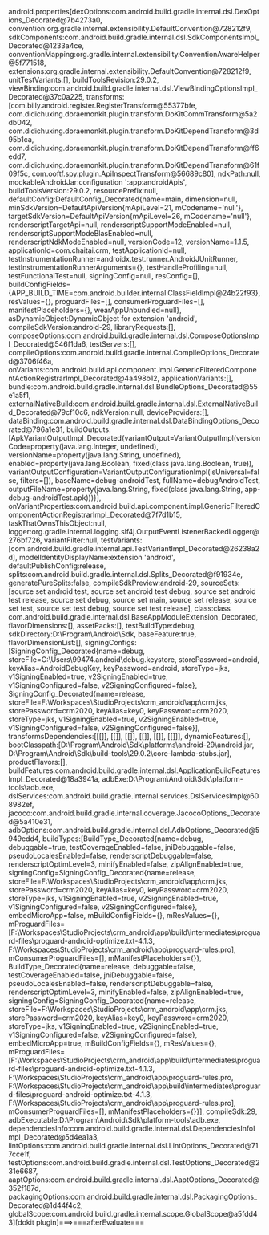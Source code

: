 android.properties[dexOptions:com.android.build.gradle.internal.dsl.DexOptions_Decorated@7b4273a0, convention:org.gradle.internal.extensibility.DefaultConvention@728212f9, sdkComponents:com.android.build.gradle.internal.dsl.SdkComponentsImpl_Decorated@1233a4ce, conventionMapping:org.gradle.internal.extensibility.ConventionAwareHelper@5f771518, extensions:org.gradle.internal.extensibility.DefaultConvention@728212f9, unitTestVariants:[], buildToolsRevision:29.0.2, viewBinding:com.android.build.gradle.internal.dsl.ViewBindingOptionsImpl_Decorated@37c0a225, transforms:[com.billy.android.register.RegisterTransform@55377bfe, com.didichuxing.doraemonkit.plugin.transform.DoKitCommTransform@5a2db042, com.didichuxing.doraemonkit.plugin.transform.DoKitDependTransform@3d95b1ca, com.didichuxing.doraemonkit.plugin.transform.DoKitDependTransform@ff6edd7, com.didichuxing.doraemonkit.plugin.transform.DoKitDependTransform@61f09f5c, com.ooftf.spy.plugin.ApiInspectTransform@56689c80], ndkPath:null, mockableAndroidJar:configuration ':app:androidApis', buildToolsVersion:29.0.2, resourcePrefix:null, defaultConfig:DefaultConfig_Decorated{name=main, dimension=null, minSdkVersion=DefaultApiVersion{mApiLevel=21, mCodename='null'}, targetSdkVersion=DefaultApiVersion{mApiLevel=26, mCodename='null'}, renderscriptTargetApi=null, renderscriptSupportModeEnabled=null, renderscriptSupportModeBlasEnabled=null, renderscriptNdkModeEnabled=null, versionCode=12, versionName=1.1.5, applicationId=com.chaitai.crm, testApplicationId=null, testInstrumentationRunner=androidx.test.runner.AndroidJUnitRunner, testInstrumentationRunnerArguments={}, testHandleProfiling=null, testFunctionalTest=null, signingConfig=null, resConfig=[], buildConfigFields={APP_BUILD_TIME=com.android.builder.internal.ClassFieldImpl@24b22f93}, resValues={}, proguardFiles=[], consumerProguardFiles=[], manifestPlaceholders={}, wearAppUnbundled=null}, asDynamicObject:DynamicObject for extension 'android', compileSdkVersion:android-29, libraryRequests:[], composeOptions:com.android.build.gradle.internal.dsl.ComposeOptionsImpl_Decorated@546f1da6, testServers:[], compileOptions:com.android.build.gradle.internal.CompileOptions_Decorated@3706f46a, onVariants:com.android.build.api.component.impl.GenericFilteredComponentActionRegistrarImpl_Decorated@4a498b12, applicationVariants:[], bundle:com.android.build.gradle.internal.dsl.BundleOptions_Decorated@55e1a5f1, externalNativeBuild:com.android.build.gradle.internal.dsl.ExternalNativeBuild_Decorated@79cf10c6, ndkVersion:null, deviceProviders:[], dataBinding:com.android.build.gradle.internal.dsl.DataBindingOptions_Decorated@796a1e31, buildOutputs:[ApkVariantOutputImpl_Decorated{variantOutput=VariantOutputImpl(versionCode=property(java.lang.Integer, undefined), versionName=property(java.lang.String, undefined), enabled=property(java.lang.Boolean, fixed(class java.lang.Boolean, true)), variantOutputConfiguration=VariantOutputConfigurationImpl(isUniversal=false, filters=[]), baseName=debug-androidTest, fullName=debugAndroidTest, outputFileName=property(java.lang.String, fixed(class java.lang.String, app-debug-androidTest.apk)))}], onVariantProperties:com.android.build.api.component.impl.GenericFilteredComponentActionRegistrarImpl_Decorated@7f7d1b15, taskThatOwnsThisObject:null, logger:org.gradle.internal.logging.slf4j.OutputEventListenerBackedLogger@276bf726, variantFilter:null, testVariants:[com.android.build.gradle.internal.api.TestVariantImpl_Decorated@26238a2d], modelIdentityDisplayName:extension 'android', defaultPublishConfig:release, splits:com.android.build.gradle.internal.dsl.Splits_Decorated@f91934e, generatePureSplits:false, compileSdkPreview:android-29, sourceSets:[source set android test, source set android test debug, source set android test release, source set debug, source set main, source set release, source set test, source set test debug, source set test release], class:class com.android.build.gradle.internal.dsl.BaseAppModuleExtension_Decorated, flavorDimensions:[], assetPacks:[], testBuildType:debug, sdkDirectory:D:\Program\Android\Sdk, baseFeature:true, flavorDimensionList:[], signingConfigs:[SigningConfig_Decorated{name=debug, storeFile=C:\Users\99474\.android\debug.keystore, storePassword=android, keyAlias=AndroidDebugKey, keyPassword=android, storeType=jks, v1SigningEnabled=true, v2SigningEnabled=true, v1SigningConfigured=false, v2SigningConfigured=false}, SigningConfig_Decorated{name=release, storeFile=F:\Workspaces\StudioProjects\crm_android\app\crm.jks, storePassword=crm2020, keyAlias=key0, keyPassword=crm2020, storeType=jks, v1SigningEnabled=true, v2SigningEnabled=true, v1SigningConfigured=false, v2SigningConfigured=false}], transformsDependencies:[[[]], [[]], [[]], [[]], [[]], [[]]], dynamicFeatures:[], bootClasspath:[D:\Program\Android\Sdk\platforms\android-29\android.jar, D:\Program\Android\Sdk\build-tools\29.0.2\core-lambda-stubs.jar], productFlavors:[], buildFeatures:com.android.build.gradle.internal.dsl.ApplicationBuildFeaturesImpl_Decorated@18a3941a, adbExe:D:\Program\Android\Sdk\platform-tools\adb.exe, dslServices:com.android.build.gradle.internal.services.DslServicesImpl@608982ef, jacoco:com.android.build.gradle.internal.coverage.JacocoOptions_Decorated@5a410e31, adbOptions:com.android.build.gradle.internal.dsl.AdbOptions_Decorated@5949edd4, buildTypes:[BuildType_Decorated{name=debug, debuggable=true, testCoverageEnabled=false, jniDebuggable=false, pseudoLocalesEnabled=false, renderscriptDebuggable=false, renderscriptOptimLevel=3, minifyEnabled=false, zipAlignEnabled=true, signingConfig=SigningConfig_Decorated{name=release, storeFile=F:\Workspaces\StudioProjects\crm_android\app\crm.jks, storePassword=crm2020, keyAlias=key0, keyPassword=crm2020, storeType=jks, v1SigningEnabled=true, v2SigningEnabled=true, v1SigningConfigured=false, v2SigningConfigured=false}, embedMicroApp=false, mBuildConfigFields={}, mResValues={}, mProguardFiles=[F:\Workspaces\StudioProjects\crm_android\app\build\intermediates\proguard-files\proguard-android-optimize.txt-4.1.3, F:\Workspaces\StudioProjects\crm_android\app\proguard-rules.pro], mConsumerProguardFiles=[], mManifestPlaceholders={}}, BuildType_Decorated{name=release, debuggable=false, testCoverageEnabled=false, jniDebuggable=false, pseudoLocalesEnabled=false, renderscriptDebuggable=false, renderscriptOptimLevel=3, minifyEnabled=false, zipAlignEnabled=true, signingConfig=SigningConfig_Decorated{name=release, storeFile=F:\Workspaces\StudioProjects\crm_android\app\crm.jks, storePassword=crm2020, keyAlias=key0, keyPassword=crm2020, storeType=jks, v1SigningEnabled=true, v2SigningEnabled=true, v1SigningConfigured=false, v2SigningConfigured=false}, embedMicroApp=true, mBuildConfigFields={}, mResValues={}, mProguardFiles=[F:\Workspaces\StudioProjects\crm_android\app\build\intermediates\proguard-files\proguard-android-optimize.txt-4.1.3, F:\Workspaces\StudioProjects\crm_android\app\proguard-rules.pro, F:\Workspaces\StudioProjects\crm_android\app\build\intermediates\proguard-files\proguard-android-optimize.txt-4.1.3, F:\Workspaces\StudioProjects\crm_android\app\proguard-rules.pro], mConsumerProguardFiles=[], mManifestPlaceholders={}}], compileSdk:29, adbExecutable:D:\Program\Android\Sdk\platform-tools\adb.exe, dependenciesInfo:com.android.build.gradle.internal.dsl.DependenciesInfoImpl_Decorated@5d4ea1a3, lintOptions:com.android.build.gradle.internal.dsl.LintOptions_Decorated@717cce1f, testOptions:com.android.build.gradle.internal.dsl.TestOptions_Decorated@231e6687, aaptOptions:com.android.build.gradle.internal.dsl.AaptOptions_Decorated@352f187d, packagingOptions:com.android.build.gradle.internal.dsl.PackagingOptions_Decorated@1d44f4c2, globalScope:com.android.build.gradle.internal.scope.GlobalScope@a5fdd43][dokit plugin]===>===afterEvaluate===
